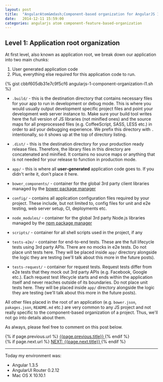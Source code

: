 ```yaml
---
layout: post
title:  "AngularAtom&mdash;Component-based organization for AngularJS 1.x apps (Part&nbsp;2)"
date:   2014-12-11 15:59:00
categories: angularjs atom component-feature-based-organization
---
```


## Level 1: Application root organization

At first level, also known as application root, we break down our application into two main chunks:

1. User generated application code
1. Plus, everything else required for this application code to run.

<!--more-->

{% gist cbbf605db31e7c9f5cf6 angularjs-1-component-organization-l1.sh %}

* `.build/` - this is the destination directory that contains necessary files for
your app to run in development or debug mode. This is where you would usually output development specific project files and point your development web server instance to. Make sure your build tool writes here the full version of JS libraries (not minified ones) and the source maps for all preprocessed files (e.g. CoffeeScript, SASS, LESS etc.) in order to aid your debugging experience. We prefix this directory with `.` intentionally, so it shows up at the top of directory listing.

* `.dist/` - this is the destination directory for your production ready release files. Therefore, the library files in this directory are concatenated and minified.
It contains no source maps or anything that is not needed for your release to function in production mode.

* `app/` - this is  where all **user-generated** application code goes to. If you
didn't write it, don't place it here.

* `bower_components/` - container for the global 3rd party client libraries managed by the [bower&nbsp;package&nbsp;manager](http://bower.io/)

* `config/` - contains all application configuration files required by your project. These include, but not limited to, config files for unit and e2e testing, web server
setup, CI, deployments etc.

* `node_modules/` - container for the global 3rd party Node.js libraries managed by the [npm&nbsp;package&nbsp;manager](https://www.npmjs.com/)

* `scripts/` - container for all shell scripts used in the project, if any

* `tests-e2e/` - container for end-to-end tests. These are the full lifecycle tests
using 3rd party APIs. There are no mocks in e2e tests. Do
not place unit tests here. They will be placed inside `app/` directory alongside
the logic they are testing (we'll talk about this more in the future posts).

* `tests-request/` - container for request tests. Request tests differ from e2e tests that they mock out 3rd party APIs (e.g. Facebook, Google etc.). Each request test lifecycle starts and ends within the application itself and never reaches outside of its boundaries. Do not place unit tests here. They will be placed inside `app/` directory alongside the logic they are testing
(we'll talk about this more in the future posts).

All other files placed in the root of an application (e.g. `bower.json`, `pakages.json`, `README.md` etc.) are very common to any JS project and not really
specific to the component-based organization of a project. Thus, we'll not go into details about them.

As always, please feel free to comment on this post below.

<div id="post-navigation" >
  <div class="previous">
    {% if page.previous.url %}
    <a href="{{page.previous.url}}" title="Previous post: {{page.next.title}}">
    <i class="fa fa-lg fa-arrow-circle-left"></i>
    {{page.previous.title}}
    </a>
    {% endif %}
  </div>
  <div class="next">
    {% if page.next.url %}
    <a href="{{page.next.url}}" title="Next post:
    {{page.next.title}}">NEXT: {{page.next.title}} <i class="fa fa-2x fa-arrow-circle-right"></i></a>
    {% endif %}
  </div>
</div>

___

Today my environment was:

- Angular 1.3.5
- AngularUI Router 0.2.12
- Mac OS X 10.10.1
